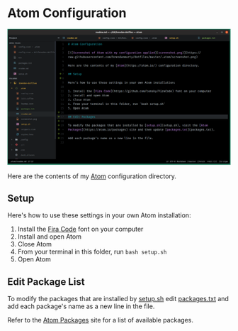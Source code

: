 # Atom Configuration

[![Screenshot of Atom with my configuration applied](screenshot.png)](https://raw.githubusercontent.com/brendanmurty/dotfiles/master/.atom/screenshot.png)

Here are the contents of my [Atom](https://atom.io/) configuration directory.

## Setup

Here's how to use these settings in your own Atom installation:

1. Install the [Fira Code](https://github.com/tonsky/FiraCode) font on your computer
2. Install and open Atom
3. Close Atom
4. From your terminal in this folder, run `bash setup.sh`
5. Open Atom

## Edit Package List

To modify the packages that are installed by [setup.sh](setup.sh) edit [packages.txt](packages.txt) and add each package's name as a new line in the file.

Refer to the [Atom Packages](https://atom.io/packages) site for a list of available packages.
